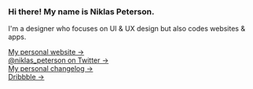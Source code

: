 ### Hi there! My name is Niklas Peterson.
I'm a designer who focuses on UI & UX design but also codes websites & apps.

[My personal website &rarr;](https://niklaspeterson.com/) <br />
[@niklas_peterson on Twitter &rarr;](https://twitter.com/niklas_peterson) <br />
[My personal changelog &rarr;](https://changelog.niklaspeterson.com) <br />
[Dribbble &rarr;](https://dribbble.com/niklaspeterson) <br />

<!--
![Niklas's github stats](https://github-readme-stats.vercel.app/api?username=NiklasPeterson&show_icons=true) 
![top-lang](https://github-readme-stats.vercel.app/api/top-langs/?username=NiklasPeterson&layout=compact)
-->

<!--
**NiklasPeterson/NiklasPeterson** is a ✨ _special_ ✨ repository because its `README.md` (this file) appears on your GitHub profile.

Here are some ideas to get you started:

- 🔭 I’m currently working on ...
- 🌱 I’m currently learning ...
- 👯 I’m looking to collaborate on ...
- 🤔 I’m looking for help with ...
- 💬 Ask me about ...
- 📫 How to reach me: ...
- 😄 Pronouns: ...
- ⚡ Fun fact: ...
-->
